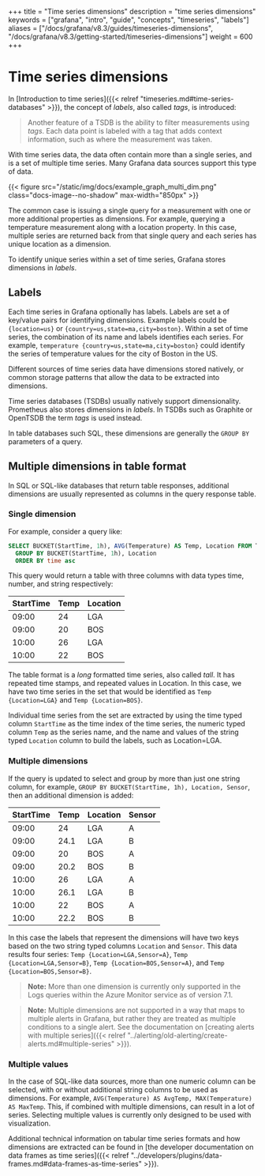 +++
title = "Time series dimensions"
description = "time series dimensions"
keywords = ["grafana", "intro", "guide", "concepts", "timeseries", "labels"]
aliases = ["/docs/grafana/v8.3/guides/timeseries-dimensions", "/docs/grafana/v8.3/getting-started/timeseries-dimensions"]
weight = 600
+++

# Time series dimensions

In [Introduction to time series]({{< relref "timeseries.md#time-series-databases" >}}), the concept of _labels_, also called _tags_, is introduced:

> Another feature of a TSDB is the ability to filter measurements using _tags_. Each data point is labeled with a tag that adds context information, such as where the measurement was taken.

With time series data, the data often contain more than a single series, and is a set of multiple time series. Many Grafana data sources support this type of data.

{{< figure src="/static/img/docs/example_graph_multi_dim.png" class="docs-image--no-shadow" max-width="850px" >}}

The common case is issuing a single query for a measurement with one or more additional properties as dimensions. For example, querying a temperature measurement along with a location property. In this case, multiple series are returned back from that single query and each series has unique location as a dimension.

To identify unique series within a set of time series, Grafana stores dimensions in _labels_.

## Labels

Each time series in Grafana optionally has labels. Labels are set a of key/value pairs for identifying dimensions. Example labels could be `{location=us}` or `{country=us,state=ma,city=boston}`. Within a set of time series, the combination of its name and labels identifies each series. For example, `temperature {country=us,state=ma,city=boston}` could identify the series of temperature values for the city of Boston in the US.

Different sources of time series data have dimensions stored natively, or common storage patterns that allow the data to be extracted into dimensions.

Time series databases (TSDBs) usually natively support dimensionality. Prometheus also stores dimensions in _labels_. In TSDBs such as Graphite or OpenTSDB the term _tags_ is used instead.

In table databases such SQL, these dimensions are generally the `GROUP BY` parameters of a query.

## Multiple dimensions in table format

In SQL or SQL-like databases that return table responses, additional dimensions are usually represented as columns in the query response table.

### Single dimension

For example, consider a query like:

```sql
SELECT BUCKET(StartTime, 1h), AVG(Temperature) AS Temp, Location FROM T
  GROUP BY BUCKET(StartTime, 1h), Location
  ORDER BY time asc
```

This query would return a table with three columns with data types time, number, and string respectively:

| StartTime | Temp | Location |
| --------- | ---- | -------- |
| 09:00     | 24   | LGA      |
| 09:00     | 20   | BOS      |
| 10:00     | 26   | LGA      |
| 10:00     | 22   | BOS      |

The table format is a _long_ formatted time series, also called _tall_. It has repeated time stamps, and repeated values in Location. In this case, we have two time series in the set that would be identified as `Temp {Location=LGA}` and `Temp {Location=BOS}`.

Individual time series from the set are extracted by using the time typed column `StartTime` as the time index of the time series, the numeric typed column `Temp` as the series name, and the name and values of the string typed `Location` column to build the labels, such as Location=LGA.

### Multiple dimensions

If the query is updated to select and group by more than just one string column, for example, `GROUP BY BUCKET(StartTime, 1h), Location, Sensor`, then an additional dimension is added:

| StartTime | Temp | Location | Sensor |
| --------- | ---- | -------- | ------ |
| 09:00     | 24   | LGA      | A      |
| 09:00     | 24.1 | LGA      | B      |
| 09:00     | 20   | BOS      | A      |
| 09:00     | 20.2 | BOS      | B      |
| 10:00     | 26   | LGA      | A      |
| 10:00     | 26.1 | LGA      | B      |
| 10:00     | 22   | BOS      | A      |
| 10:00     | 22.2 | BOS      | B      |

In this case the labels that represent the dimensions will have two keys based on the two string typed columns `Location` and `Sensor`. This data results four series: `Temp {Location=LGA,Sensor=A}`, `Temp {Location=LGA,Sensor=B}`, `Temp {Location=BOS,Sensor=A}`, and `Temp {Location=BOS,Sensor=B}`.

> **Note:** More than one dimension is currently only supported in the Logs queries within the Azure Monitor service as of version 7.1.

> **Note:** Multiple dimensions are not supported in a way that maps to multiple alerts in Grafana, but rather they are treated as multiple conditions to a single alert. See the documentation on [creating alerts with multiple series]({{< relref "../alerting/old-alerting/create-alerts.md#multiple-series" >}}).

### Multiple values

In the case of SQL-like data sources, more than one numeric column can be selected, with or without additional string columns to be used as dimensions. For example, `AVG(Temperature) AS AvgTemp, MAX(Temperature) AS MaxTemp`. This, if combined with multiple dimensions, can result in a lot of series. Selecting multiple values is currently only designed to be used with visualization.

Additional technical information on tabular time series formats and how dimensions are extracted can be found in [the developer documentation on data frames as time series]({{< relref "../developers/plugins/data-frames.md#data-frames-as-time-series" >}}).
